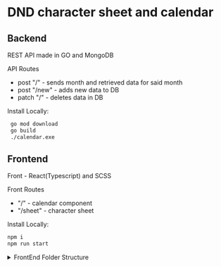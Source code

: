 # DND character sheet and calendar

## Backend

REST API made in GO and MongoDB

API Routes
- post "/" - sends month and retrieved data for said month 
- post "/new" - adds new data to DB
- patch "/" - deletes data in DB

Install Locally: 

```sh
 go mod download
 go build
 ./calendar.exe
```

## Frontend

Front - React(Typescript) and SCSS

Front Routes
- "/" - calendar component
- "/sheet" - character sheet

Install Locally:

```sh
npm i
npm run start
```

<details><summary>FrontEnd Folder Structure</summary>
<p>CLI command: tree /F >tree.txt</p>

```
.
│   App.tsx
│   index.tsx
│   react-app-env.d.ts
│   serviceWorker.ts
├───assets
│       GitHub-Mark-64px.png
│       icons8-trash.svg
│       index.css
│       Roboto-Light.ttf
│       UI_icon_expand.svg
├───Calendar
│   │   Calendar.scss
│   │   Calendar.tsx
│   │   index.ts
│   ├───Footer
│   │       index.tsx
│   ├───Month
│   │       Days.tsx
│   │       index.tsx
│   └───Players
│           index.tsx
├───CharacterSheet
│   │   CharacterSheet.scss
│   │   CharacterSheet.tsx
│   │   CurrentComponent.tsx
│   │   index.ts
│   ├───Attacks
│   │       AddAttack.tsx
│   │       index.tsx
│   │       styles.scss
│   ├───Equipment
│   │       AddEquipment.tsx
│   │       index.tsx
│   │       styles.scss
│   ├───QuickAccess
│   │       ChangeUserAndData.tsx
│   │       index.tsx
│   │       styles.scss
│   ├───SavingThrows
│   │       index.tsx
│   │       styles.scss
│   │       ThrowsValues.tsx
│   ├───Skills
│   │       index.tsx
│   │       styles.scss
│   ├───Stats
│   │       index.tsx
│   │       styles.scss
│   ├───Story
│   │       index.tsx
│   │       styles.scss
│   └───TopDisplay
│           index.tsx
│           styles.scss
├───components
│       InputField.tsx
│       InputNumber.tsx
│       NumberSelect.tsx
│       StatButtons.tsx
│       TextAreaField.tsx
├───context
│   └───Character
│           index.tsx
│           reducer.ts
├───hooks
│   └───useCalendar
│           index.ts
├───Services
│   ├───CharacterMethods
│   │       index.ts
│   ├───FetchAPI
│   │       index.ts
│   └───History
│           index.ts
├───tests
│       App.test.tsx
│       setupTests.ts
└───ts
        interfaces.ts
```           
</P>
</details>
